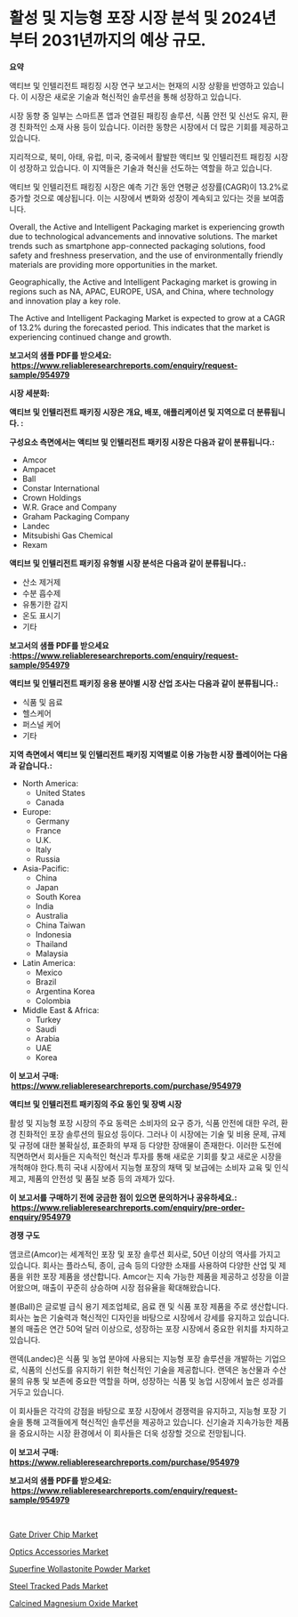 <p><h1>활성 및 지능형 포장 시장 분석 및 2024년부터 2031년까지의 예상 규모.</h1></p><p><strong>요약</strong></p>
<p><p>액티브 및 인텔리전트 패킹징 시장 연구 보고서는 현재의 시장 상황을 반영하고 있습니다. 이 시장은 새로운 기술과 혁신적인 솔루션을 통해 성장하고 있습니다. </p><p>시장 동향 중 일부는 스마트폰 앱과 연결된 패킹징 솔루션, 식품 안전 및 신선도 유지, 환경 친화적인 소재 사용 등이 있습니다. 이러한 동향은 시장에서 더 많은 기회를 제공하고 있습니다.</p><p>지리적으로, 북미, 아태, 유럽, 미국, 중국에서 활발한 액티브 및 인텔리전트 패킹징 시장이 성장하고 있습니다. 이 지역들은 기술과 혁신을 선도하는 역할을 하고 있습니다.</p><p>액티브 및 인텔리전트 패킹징 시장은 예측 기간 동안 연평균 성장률(CAGR)이 13.2%로 증가할 것으로 예상됩니다. 이는 시장에서 변화와 성장이 계속되고 있다는 것을 보여줍니다.</p><p>Overall, the Active and Intelligent Packaging market is experiencing growth due to technological advancements and innovative solutions. The market trends such as smartphone app-connected packaging solutions, food safety and freshness preservation, and the use of environmentally friendly materials are providing more opportunities in the market.</p><p>Geographically, the Active and Intelligent Packaging market is growing in regions such as NA, APAC, EUROPE, USA, and China, where technology and innovation play a key role.</p><p>The Active and Intelligent Packaging Market is expected to grow at a CAGR of 13.2% during the forecasted period. This indicates that the market is experiencing continued change and growth.</p></p>
<p><strong>보고서의 샘플 PDF를 받으세요: &nbsp;<a href="https://www.reliableresearchreports.com/enquiry/request-sample/954979">https://www.reliableresearchreports.com/enquiry/request-sample/954979</a></strong></p>
<p><strong>시장 세분화:</strong></p>
<p><strong> 액티브 및 인텔리전트 패키징 시장은 개요, 배포, 애플리케이션 및 지역으로 더 분류됩니다. :</strong></p>
<p><strong>구성요소 측면에서는 액티브 및 인텔리전트 패키징 시장은 다음과 같이 분류됩니다.:</strong></p>
<p><ul><li>Amcor</li><li>Ampacet</li><li>Ball</li><li>Constar International</li><li>Crown Holdings</li><li>W.R. Grace and Company</li><li>Graham Packaging Company</li><li>Landec</li><li>Mitsubishi Gas Chemical</li><li>Rexam</li></ul></p>
<p><strong> 액티브 및 인텔리전트 패키징 유형별 시장 분석은 다음과 같이 분류됩니다.:</strong></p>
<p><ul><li>산소 제거제</li><li>수분 흡수제</li><li>유통기한 감지</li><li>온도 표시기</li><li>기타</li></ul></p>
<p><strong>보고서의 샘플 PDF를 받으세요 :<a href="https://www.reliableresearchreports.com/enquiry/request-sample/954979">https://www.reliableresearchreports.com/enquiry/request-sample/954979</a></strong></p>
<p><strong> 액티브 및 인텔리전트 패키징 응용 분야별 시장 산업 조사는 다음과 같이 분류됩니다.:</strong></p>
<p><ul><li>식품 및 음료</li><li>헬스케어</li><li>퍼스널 케어</li><li>기타</li></ul></p>
<p><strong>지역 측면에서 액티브 및 인텔리전트 패키징 지역별로 이용 가능한 시장 플레이어는 다음과 같습니다.:</strong></p>
<p><ul>
    <li>
        North America:
        <ul>
            <li>United States</li>
            <li>Canada</li>
        </ul>
    </li>
    <li>
        Europe:
        <ul>
            <li>Germany</li>
            <li>France</li>
            <li>U.K.</li>
            <li>Italy</li>
            <li>Russia</li>
        </ul>
    </li>
    <li>
        Asia-Pacific:
        <ul>
            <li>China</li>
            <li>Japan</li>
            <li>South Korea</li>
            <li>India</li>
            <li>Australia</li>
            <li>China Taiwan</li>
            <li>Indonesia</li>
            <li>Thailand</li>
            <li>Malaysia</li>
        </ul>
    </li>
    <li>
        Latin America:
        <ul>
            <li>Mexico</li>
            <li>Brazil</li>
            <li>Argentina Korea</li>
            <li>Colombia</li>
        </ul>
    </li>
    <li>
        Middle East & Africa:
        <ul>
            <li>Turkey</li>
            <li>Saudi</li>
            <li>Arabia</li>
            <li>UAE</li>
            <li>Korea</li>
        </ul>
    </li>
    </ul></p>
<p><strong>이 보고서 구매: &nbsp;<a href="https://www.reliableresearchreports.com/purchase/954979">https://www.reliableresearchreports.com/purchase/954979</a></strong></p>
<p><strong>액티브 및 인텔리전트 패키징의 주요 동인 및 장벽 시장</strong></p>
<p><p>활성 및 지능형 포장 시장의 주요 동력은 소비자의 요구 증가, 식품 안전에 대한 우려, 환경 친화적인 포장 솔루션의 필요성 등이다. 그러나 이 시장에는 기술 및 비용 문제, 규제 및 규정에 대한 불확실성, 표준화의 부재 등 다양한 장애물이 존재한다. 이러한 도전에 직면하면서 회사들은 지속적인 혁신과 투자를 통해 새로운 기회를 찾고 새로운 시장을 개척해야 한다.특히 국내 시장에서 지능형 포장의 채택 및 보급에는 소비자 교육 및 인식 제고, 제품의 안전성 및 품질 보증 등의 과제가 있다.</p></p>
<p><strong>이 보고서를 구매하기 전에 궁금한 점이 있으면 문의하거나 공유하세요.: &nbsp;<a href="https://www.reliableresearchreports.com/enquiry/pre-order-enquiry/954979">https://www.reliableresearchreports.com/enquiry/pre-order-enquiry/954979</a></strong></p>
<p><strong>경쟁 구도</strong></p>
<p><p>앰코르(Amcor)는 세계적인 포장 및 포장 솔루션 회사로, 50년 이상의 역사를 가지고 있습니다. 회사는 플라스틱, 종이, 금속 등의 다양한 소재를 사용하여 다양한 산업 및 제품을 위한 포장 제품을 생산합니다. Amcor는 지속 가능한 제품을 제공하고 성장을 이끌어왔으며, 매출이 꾸준히 상승하며 시장 점유율을 확대해왔습니다.</p><p>볼(Ball)은 글로벌 급식 용기 제조업체로, 음료 캔 및 식품 포장 제품을 주로 생산합니다. 회사는 높은 기술력과 혁신적인 디자인을 바탕으로 시장에서 강세를 유지하고 있습니다. 볼의 매출은 연간 50억 달러 이상으로, 성장하는 포장 시장에서 중요한 위치를 차지하고 있습니다.</p><p>랜덱(Landec)은 식품 및 농업 분야에 사용되는 지능형 포장 솔루션을 개발하는 기업으로, 식품의 신선도를 유지하기 위한 혁신적인 기술을 제공합니다. 랜덱은 농산물과 수산물의 유통 및 보존에 중요한 역할을 하며, 성장하는 식품 및 농업 시장에서 높은 성과를 거두고 있습니다.</p><p>이 회사들은 각각의 강점을 바탕으로 포장 시장에서 경쟁력을 유지하고, 지능형 포장 기술을 통해 고객들에게 혁신적인 솔루션을 제공하고 있습니다. 신기술과 지속가능한 제품을 중요시하는 시장 환경에서 이 회사들은 더욱 성장할 것으로 전망됩니다.</p></p>
<p><strong>이 보고서 구매: &nbsp; <a href="https://www.reliableresearchreports.com/purchase/954979">https://www.reliableresearchreports.com/purchase/954979</a></strong></p>
<p><strong>보고서의 샘플 PDF를 받으세요: &nbsp;<a href="https://www.reliableresearchreports.com/enquiry/request-sample/954979">https://www.reliableresearchreports.com/enquiry/request-sample/954979</a></strong><strong></strong></p>
<p>&nbsp;</p>
<p><p><a href="https://view.publitas.com/reportprime-1/gate-driver-chip-market-dynamics-2024-2031-also-about-its-market-trends-projections-and-opportunities/">Gate Driver Chip Market</a></p><p><a href="https://changeable-paste-463.notion.site/Decoding-the-Optics-Accessories-Market-A-Deep-Dive-into-the-Latest-Market-Trends-Market-Segmentati-60d8db24e5bc4116b716c4b5932951e4">Optics Accessories Market</a></p><p><a href="https://github.com/bobicer/Market-Research-Report-List-2/blob/main/superfine-wollastonite-powder-market.md">Superfine Wollastonite Powder Market</a></p><p><a href="https://florentine-yuzu-f42.notion.site/Steel-Tracked-Pads-Market-Research-Report-Provides-thorough-Industry-Overview-which-offers-an-In-De-4ddeb5ea284744f8bfcb138cdf233ea4">Steel Tracked Pads Market</a></p><p><a href="https://github.com/globismark/Market-Research-Report-List-2/blob/main/calcined-magnesium-oxide-market.md">Calcined Magnesium Oxide Market</a></p></p>